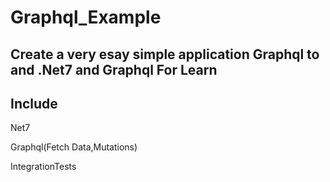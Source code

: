 # Graphql_Example
Create a very esay simple application Graphql to and .Net7 and Graphql For Learn
----
Include 
---
Net7

Graphql(Fetch Data,Mutations)

IntegrationTests
